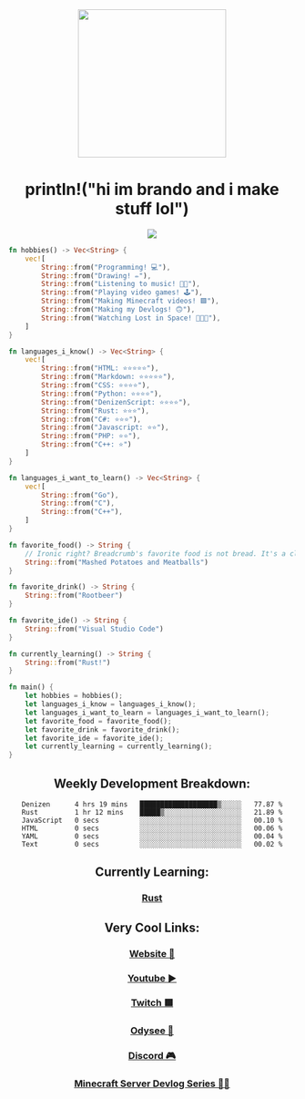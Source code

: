 <div align='center'>
  <img width='260' height='260' src='https://avatars.githubusercontent.com/u/63469489?v=4'>
</div>

<div align='center'>
  <h1>println!("hi im brando and i make stuff lol")</h1>
</div>

<div align='center'>
  <img src='https://wakatime.com/badge/user/579d6e69-f91a-4a71-9119-b9f35cac7d1f.svg?style=for-the-badge'>
</div>

```rs
fn hobbies() -> Vec<String> {
    vec![
        String::from("Programming! 💻"),
        String::from("Drawing! ✏️"),
        String::from("Listening to music! 🎵🎶"),
        String::from("Playing video games! 🕹"),
        String::from("Making Minecraft videos! 🟩"),
        String::from("Making my Devlogs! 🙃"),
        String::from("Watching Lost in Space! 🚀🚀🚀"),
    ]
}

fn languages_i_know() -> Vec<String> {
    vec![
        String::from("HTML: ⭐⭐⭐⭐⭐"),
        String::from("Markdown: ⭐⭐⭐⭐⭐"),
        String::from("CSS: ⭐⭐⭐⭐"),
        String::from("Python: ⭐⭐⭐⭐"),
        String::from("DenizenScript: ⭐⭐⭐⭐"),
        String::from("Rust: ⭐⭐⭐"),
        String::from("C#: ⭐⭐⭐"),
        String::from("Javascript: ⭐⭐"),
        String::from("PHP: ⭐⭐"),
        String::from("C++: ⭐")
    ]
}

fn languages_i_want_to_learn() -> Vec<String> {
    vec![
        String::from("Go"),
        String::from("C"),
        String::from("C++"),
    ]
}

fn favorite_food() -> String {
    // Ironic right? Breadcrumb's favorite food is not bread. It's a close one though!
    String::from("Mashed Potatoes and Meatballs")
}

fn favorite_drink() -> String {
    String::from("Rootbeer")
}

fn favorite_ide() -> String {
    String::from("Visual Studio Code")
}

fn currently_learning() -> String {
    String::from("Rust!")
}

fn main() {
    let hobbies = hobbies();
    let languages_i_know = languages_i_know();
    let languages_i_want_to_learn = languages_i_want_to_learn();
    let favorite_food = favorite_food();
    let favorite_drink = favorite_drink();
    let favorite_ide = favorite_ide();
    let currently_learning = currently_learning();
}
```
<div align="center">

## Weekly Development Breakdown:
  
<!--START_SECTION:waka-->

```text
Denizen      4 hrs 19 mins   ███████████████████▒░░░░░   77.87 %
Rust         1 hr 12 mins    █████▒░░░░░░░░░░░░░░░░░░░   21.89 %
JavaScript   0 secs          ░░░░░░░░░░░░░░░░░░░░░░░░░   00.10 %
HTML         0 secs          ░░░░░░░░░░░░░░░░░░░░░░░░░   00.06 %
YAML         0 secs          ░░░░░░░░░░░░░░░░░░░░░░░░░   00.04 %
Text         0 secs          ░░░░░░░░░░░░░░░░░░░░░░░░░   00.02 %
```

<!--END_SECTION:waka-->
  
## Currently Learning:
  
### **[Rust](https://rust-lang.org)**
  
## Very Cool Links:
  
### [Website 🍞](https://breadcrumb.fun)
### [Youtube ▶️](https://www.youtube.com/BreadcrumbMC?sub_confirmation=1)
### [Twitch 🟪](https://twitch.tv/breadcrumbistaken)
### [Odysee 🌠](https://odysee.com/@Breadcrumb:6)
### [Discord 🎮](https://discord.gg/F5fGYQJfgw)
### [Minecraft Server Devlog Series 🧑‍💻](https://www.youtube.com/playlist?list=PLUU0f6lFdRVHc6FYvv9SlZK8uwlFOKteQ)
  
</div>
